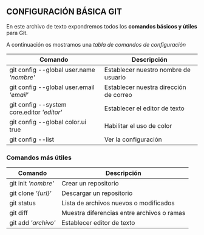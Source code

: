 ## CONFIGURACIÓN BÁSICA GIT

En este archivo de texto expondremos todos los **comandos básicos y útiles** para Git.

A continuación os mostramos una *tabla de comandos de configuración*


| Comando | Descripción |
| -- | -- | 
| git config --global user.name *'nombre'* | Establecer nuestro nombre de usuario |
| git config --global user.email *'email'* | Establecer nuestra dirección de correo |
| git config --system core.editor *'editor'* | Establecer el editor de texto |
| git config --global color.ui true | Habilitar el uso de color |
| git config --list | Ver la configuración |

### Comandos más útiles

| Comando | Descripción |
| -- | -- | 
| git init *'nombre'* | Crear un repositorio |
| git clone *'{url}'* | Descargar un repositorio |
| git status | Lista de archivos nuevos o modificados |
| git diff | Muestra diferencias entre archivos o ramas |
| git add *'archivo'* | Establecer editor de texto |